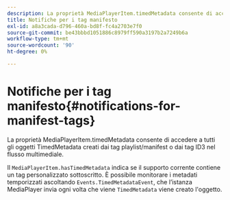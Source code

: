 ```yaml
---
description: La proprietà MediaPlayerItem.timedMetadata consente di accedere a tutti gli oggetti TimedMetadata creati dai tag playlist/manifest o dai tag ID3 nel flusso multimediale.
title: Notifiche per i tag manifesto
exl-id: a8a3cada-d796-460a-bd8f-fc4a2703e7f0
source-git-commit: be43bbbd1051886c8979ff590a3197b2a7249b6a
workflow-type: tm+mt
source-wordcount: '90'
ht-degree: 0%

---
```


# Notifiche per i tag manifesto{#notifications-for-manifest-tags}

La proprietà MediaPlayerItem.timedMetadata consente di accedere a tutti gli oggetti TimedMetadata creati dai tag playlist/manifest o dai tag ID3 nel flusso multimediale.

<!--<a id="section_9A22F6F1EA1F4F0C9E0C7687D12AA4AA"></a>-->

Il `MediaPlayerItem.hasTimedMetadata` indica se il supporto corrente contiene un tag personalizzato sottoscritto. È possibile monitorare i metadati temporizzati ascoltando `Events.TimedMetadataEvent`, che l’istanza MediaPlayer invia ogni volta che viene `TimedMetadata` viene creato l&#39;oggetto.
